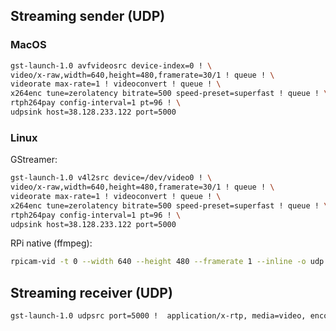 
## Streaming sender (UDP)

### MacOS
```bash
gst-launch-1.0 avfvideosrc device-index=0 ! \
video/x-raw,width=640,height=480,framerate=30/1 ! queue ! \
videorate max-rate=1 ! videoconvert ! queue ! \
x264enc tune=zerolatency bitrate=500 speed-preset=superfast ! queue ! \
rtph264pay config-interval=1 pt=96 ! \
udpsink host=38.128.233.122 port=5000

```
### Linux

GStreamer:
```bash
gst-launch-1.0 v4l2src device=/dev/video0 ! \
video/x-raw,width=640,height=480,framerate=30/1 ! queue ! \
videorate max-rate=1 ! videoconvert ! queue ! \
x264enc tune=zerolatency bitrate=500 speed-preset=superfast ! queue ! \
rtph264pay config-interval=1 pt=96 ! \
udpsink host=38.128.233.122 port=5000
```

RPi native (ffmpeg):
```bash
rpicam-vid -t 0 --width 640 --height 480 --framerate 1 --inline -o udp://<IP>:<PORT>
```

## Streaming receiver (UDP)

```bash
gst-launch-1.0 udpsrc port=5000 !  application/x-rtp, media=video, encoding-name=H264  ! rtpjitterbuffer latency=100  !  rtph264depay ! queue !  h264parse ! avdec_h264 ! videoconvert ! videoscale ! gtksink -e
```